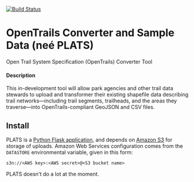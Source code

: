 [![Build Status](https://travis-ci.org/codeforamerica/PLATS.png)](https://travis-ci.org/codeforamerica/PLATS)

OpenTrails Converter and Sample Data (neé PLATS)
=====

Open Trail System Specification (OpenTrails) Converter Tool

#### Description

This in-development tool will allow park agencies and other trail data stewards to upload and transformer their existing shapefile data describing trail networks—including trail segments, trailheads, and the areas they traverse—into OpenTrails-compliant GeoJSON and CSV files.


Install
-------

PLATS is a [Python Flask application](https://github.com/codeforamerica/howto/blob/master/Python-Virtualenv.md),
and depends on [Amazon S3](http://aws.amazon.com/s3/) for storage of uploads.
Amazon Web Services configuration comes from the `DATASTORE` environmental
variable, given in this form:

    s3n://<AWS key>:<AWS secret>@<S3 bucket name>

PLATS doesn’t do a lot at the moment.
